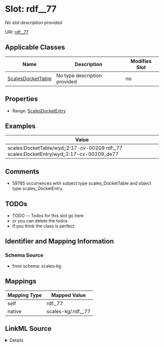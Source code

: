 

# Slot: rdf__77


_No slot description provided_





URI: [rdf:_77](http://www.w3.org/1999/02/22-rdf-syntax-ns#_77)



<!-- no inheritance hierarchy -->





## Applicable Classes

| Name | Description | Modifies Slot |
| --- | --- | --- |
| [ScalesDocketTable](../classes/ScalesDocketTable.md) | No type description provided |  no  |







## Properties

* Range: [ScalesDocketEntry](../classes/ScalesDocketEntry.md)






## Examples

| Value |
| --- |
| scales:DocketTable/wyd;;2:17-cv-00209 rdf:_77 scales:DocketEntry/wyd;;2:17-cv-00209_de77 |

## Comments

* 59785 occurrences with subject type scales_DocketTable and object type scales_DocketEntry.

## TODOs

* TODO -- Todos for this slot go here
* or you can delete the todos
* if you think the class is perfect.

## Identifier and Mapping Information







### Schema Source


* from schema: scales-kg




## Mappings

| Mapping Type | Mapped Value |
| ---  | ---  |
| self | rdf:_77 |
| native | scales-kg/:rdf__77 |




## LinkML Source

<details>
```yaml
name: rdf__77
description: No slot description provided
todos:
- TODO -- Todos for this slot go here
- or you can delete the todos
- if you think the class is perfect.
comments:
- 59785 occurrences with subject type scales_DocketTable and object type scales_DocketEntry.
examples:
- value: scales:DocketTable/wyd;;2:17-cv-00209 rdf:_77 scales:DocketEntry/wyd;;2:17-cv-00209_de77
from_schema: scales-kg
rank: 1000
slot_uri: rdf:_77
alias: rdf__77
domain_of:
- scales_DocketTable
range: scales_DocketEntry

```
</details>
